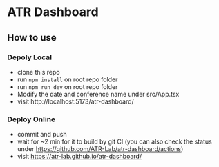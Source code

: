 # ATR Dashboard

## How to use
### Depoly Local
- clone this repo
- run `npm install` on root repo folder
- run `npm run dev` on root repo folder
- Modify the date and conference name under src/App.tsx
- visit http://localhost:5173/atr-dashboard/

### Deploy Online
- commit and push
- wait for ~2 min for it to build by git CI (you can also check the status under https://github.com/ATR-Lab/atr-dashboard/actions)
- visit https://atr-lab.github.io/atr-dashboard/
